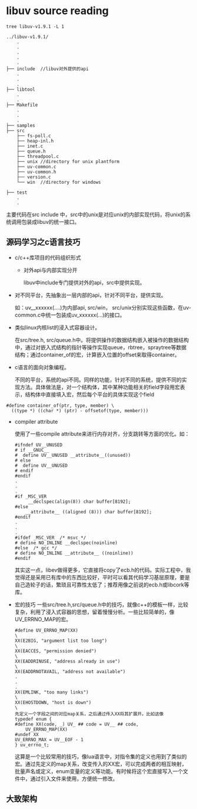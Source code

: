# libuv source reading
```
tree libuv-v1.9.1 -L 1

../libuv-v1.9.1/
    .
    .
    .
    .
    .
├── include  //libuv对外提供的api
    .
    .
    .
├── libtool
    .
    .
├── Makefile
    .
    .
    .
├── samples
├── src
    ├── fs-poll.c
    ├── heap-inl.h
    ├── inet.c
    ├── queue.h
    ├── threadpool.c
    ├── unix //directory for unix plantform
    ├── uv-common.c
    ├── uv-common.h
    ├── version.c
    └── win  //directory for windows

├── test
    .
    .
````
主要代码在src include 中，src中的unix是对应unix的内部实现代码，将unix的系统调用包装成libuv的统一接口。

## 源码学习之c语言技巧
- c/c++库项目的代码组织形式

    - 对外api与内部实现分开

        libuv中include专门提供对外的api，src中提供实现。

- 对不同平台，先抽象出一层内部的api，针对不同平台，提供实现。

    如：uv__xxxxxx(....)为内部api, src/win， src/unix分别实现这些函数，在uv-common.c中统一包装成uv_xxxxxx(...)的接口。

- 类似linux内核list的浸入式容器设计。

    在src/tree.h, src/queue.h中。将提供操作的数据结构嵌入被操作的数据结构中，通过对嵌入式结构的指针等操作实现queue，rbtree，spraytree等数据结构；通过container_of的宏，计算嵌入位置的offset来取得container。
- c语言的面向对象编程。

    不同的平台，系统的api不同。同样的功能，针对不同的系统，提供不同的实现方法。具体做法是，对一个结构体，其中某种功能相关的field字段用宏表示，结构体中直接填入宏，然后每个平台的具体实现这个field

```
#define container_of(ptr, type, member) \
  ((type *) ((char *) (ptr) - offsetof(type, member)))
```

- compiler attribute

    使用了一些compile attribute来进行内存对齐，分支跳转等方面的优化。如：
    ```
    #ifndef UV__UNUSED
    # if __GNUC__
    #  define UV__UNUSED __attribute__((unused))
    # else
    #  define UV__UNUSED
    # endif
    #endif
    .
    .
    .
    #if _MSC_VER
         __declspec(align(8)) char buffer[8192];
    #else
        __attribute__ ((aligned (8))) char buffer[8192];
    #endif
    .
    .
    .
    #ifdef _MSC_VER  /* msvc */
    # define NO_INLINE __declspec(noinline)
    #else  /* gcc */
    # define NO_INLINE __attribute__ ((noinline))
    #endif
    ```
    其实这一点，libev做得更多，它直接将copy了ecb.h的代码。实际工程中，我觉得还是采用已有库中的东西比较好，平时可以看其代码学习基层原理，要是自己造轮子的话，繁琐且可靠性太低了；推荐用像之前说的ecb.h或libcork等库。

- 宏的技巧
    一些src/tree.h,src/queue.h中的技巧，就像c++的模板一样，比较复杂，利用了浸入式容器的思想，留着慢慢分析。一些比较简单的，像UV_ERRNO_MAP的宏。
    ```
    #define UV_ERRNO_MAP(XX)                                                      \
    XX(E2BIG, "argument list too long")                                         \
    XX(EACCES, "permission denied")                                             \
    XX(EADDRINUSE, "address already in use")                                    \
    XX(EADDRNOTAVAIL, "address not available")            
    .
    .
    .  
    XX(EMLINK, "too many links")                                                \
    XX(EHOSTDOWN, "host is down")                                               \
    先定义一个字段之间的对应map关系，之后通过传入XX将其扩展开。比如这像
  typedef enum {
    #define XX(code, _) UV_ ## code = UV__ ## code,
        UV_ERRNO_MAP(XX)
    #undef XX
    UV_ERRNO_MAX = UV__EOF - 1
    } uv_errno_t;
    ```
    这算是一个比较常用的技巧，像lua语言中，对指令集的定义也用到了类似的宏。通过先定义的map关系，改变传入的XX宏，可以完成两者的相互映射，批量声名或定义，enum变量的定义等功能。有时候将这个宏直接写入一个文件中，通过引入文件来使用，方便统一修改。

## 大致架构
